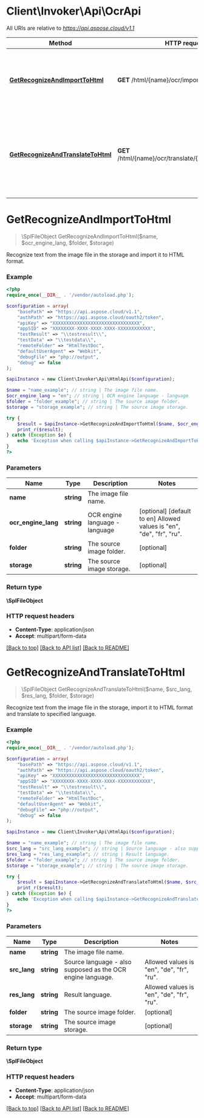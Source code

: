 # Client\Invoker\Api\OcrApi

All URIs are relative to *https://api.aspose.cloud/v1.1*

Method | HTTP request | Description
------------- | ------------- | -------------
[**GetRecognizeAndImportToHtml**](OcrApi.md#GetRecognizeAndImportToHtml) | **GET** /html/{name}/ocr/import | Recognize text from the image file in the storage and import it to HTML format.
[**GetRecognizeAndTranslateToHtml**](OcrApi.md#GetRecognizeAndTranslateToHtml) | **GET** /html/{name}/ocr/translate/{srcLang}/{resLang} | Recognize text from the image file in the storage, import it to HTML format and translate to specified language.


# **GetRecognizeAndImportToHtml**
> \SplFileObject GetRecognizeAndImportToHtml($name, $ocr_engine_lang, $folder, $storage)

Recognize text from the image file in the storage and import it to HTML format.

### Example
```php
<?php
require_once(__DIR__ . '/vendor/autoload.php');

$configuration = array(
    "basePath" => "https://api.aspose.cloud/v1.1",
    "authPath" => "https://api.aspose.cloud/oauth2/token",
    "apiKey" => "XXXXXXXXXXXXXXXXXXXXXXXXXXXXXXXX",
    "appSID" => "XXXXXXXX-XXXX-XXXX-XXXX-XXXXXXXXXXXX",
    "testResult" => "\\testresult\\",
    "testData" => "\\testdata\\",
    "remoteFolder" => "HtmlTestDoc",
    "defaultUserAgent" => "Webkit",
    "debugFile" => "php://output",
    "debug" => false
);

$apiInstance = new Client\Invoker\Api\HtmlApi($configuration);

$name = "name_example"; // string | The image file name.
$ocr_engine_lang = "en"; // string | OCR engine language - language
$folder = "folder_example"; // string | The source image folder.
$storage = "storage_example"; // string | The source image storage.

try {
    $result = $apiInstance->GetRecognizeAndImportToHtml($name, $ocr_engine_lang, $folder, $storage);
    print_r($result);
} catch (Exception $e) {
    echo 'Exception when calling $apiInstance->GetRecognizeAndImportToHtml: ', $e->getMessage(), PHP_EOL;
}
?>
```

### Parameters

Name | Type | Description  | Notes
------------- | ------------- | ------------- | -------------
 **name** | **string**| The image file name. |
 **ocr_engine_lang** | **string**| OCR engine language - language | [optional] [default to en] Allowed values is "en", "de", "fr", "ru".
 **folder** | **string**| The source image folder. | [optional]
 **storage** | **string**| The source image storage. | [optional]

### Return type

**\SplFileObject**

### HTTP request headers

 - **Content-Type**: application/json
 - **Accept**: multipart/form-data

[[Back to top]](#) [[Back to API list]](../../README.md#documentation-for-api-endpoints) [[Back to README]](../../README.md)

# **GetRecognizeAndTranslateToHtml**
> \SplFileObject GetRecognizeAndTranslateToHtml($name, $src_lang, $res_lang, $folder, $storage)

Recognize text from the image file in the storage, import it to HTML format and translate to specified language.

### Example
```php
<?php
require_once(__DIR__ . '/vendor/autoload.php');

$configuration = array(
    "basePath" => "https://api.aspose.cloud/v1.1",
    "authPath" => "https://api.aspose.cloud/oauth2/token",
    "apiKey" => "XXXXXXXXXXXXXXXXXXXXXXXXXXXXXXXX",
    "appSID" => "XXXXXXXX-XXXX-XXXX-XXXX-XXXXXXXXXXXX",
    "testResult" => "\\testresult\\",
    "testData" => "\\testdata\\",
    "remoteFolder" => "HtmlTestDoc",
    "defaultUserAgent" => "Webkit",
    "debugFile" => "php://output",
    "debug" => false
);

$apiInstance = new Client\Invoker\Api\HtmlApi($configuration);

$name = "name_example"; // string | The image file name.
$src_lang = "src_lang_example"; // string | Source language - also supposed as the OCR engine language.
$res_lang = "res_lang_example"; // string | Result language.
$folder = "folder_example"; // string | The source image folder.
$storage = "storage_example"; // string | The source image storage.

try {
    $result = $apiInstance->GetRecognizeAndTranslateToHtml($name, $src_lang, $res_lang, $folder, $storage);
    print_r($result);
} catch (Exception $e) {
    echo 'Exception when calling $apiInstance->GetRecognizeAndTranslateToHtml: ', $e->getMessage(), PHP_EOL;
}
?>
```

### Parameters

Name | Type | Description  | Notes
------------- | ------------- | ------------- | -------------
 **name** | **string**| The image file name. |
 **src_lang** | **string**| Source language - also supposed as the OCR engine language. | Allowed values is "en", "de", "fr", "ru".
 **res_lang** | **string**| Result language. | Allowed values is "en", "de", "fr", "ru".
 **folder** | **string**| The source image folder. | [optional]
 **storage** | **string**| The source image storage. | [optional]

### Return type

**\SplFileObject**

### HTTP request headers

 - **Content-Type**: application/json
 - **Accept**: multipart/form-data

[[Back to top]](#) [[Back to API list]](../../README.md#documentation-for-api-endpoints) [[Back to README]](../../README.md)

